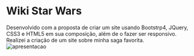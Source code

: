 # Wiki Star Wars
Desenvolvido com a proposta de criar um site usando Bootstrp4, JQuery, CSS3 e HTML5 em sua composição, além de o fazer ser responsivo. Realizei a criação de um site sobre minha saga favorita.
<br>
![apresentacao](https://user-images.githubusercontent.com/58959147/112777519-d4e00c80-9018-11eb-946c-1257424c45ee.gif)
